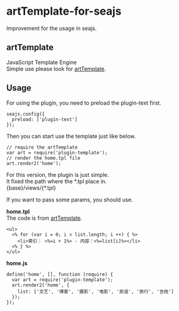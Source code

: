 artTemplate-for-seajs
=====================

Improvement for the usage in seajs.

artTemplate
------------

JavaScript Template Engine  
Simple use please look for [artTemplate].

Usage
-----

For using the plugin, you need to preload the plugin-text first.

    seajs.config({
      preload: ['plugin-text']
    });
    
Then you can start use the template just like below.

    // require the artTemplate
    var art = require('plugin-template');
    // render the home.tpl file
    art.render2('home');
    
For this version, the plugin is just simple.  
It fixed the path where the \*.tpl place in.  
{base}/views/{\*.tpl}

If you want to pass some params, you should use.

**home.tpl**  
The code is from [artTemplate].

    <ul>
      <% for (var i = 0; i < list.length; i ++) { %>
        <li>索引： <%=i + 1%> - 内容：<%=list[i]%></li>
      <% } %>
    </ul>
    
**home.js**  

    define('home', [], function (require) {
      var art = require('plugin-template');
      art.render2('home', {
        list: ['文艺', '博客', '摄影', '电影', '民谣', '旅行', '吉他']
      });
    });

[artTemplate]: https://github.com/aui/artTemplate